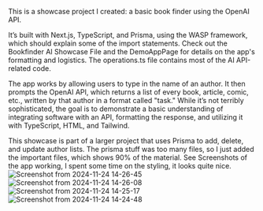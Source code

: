 This is a showcase project I created: a basic book finder using the OpenAI API.

It’s built with Next.js, TypeScript, and Prisma, using the WASP framework, which should explain some of the import statements.
Check out the Bookfinder AI Showcase File and the DemoAppPage for details on the app's formatting and logistics. The operations.ts file contains most of the AI API-related code.

The app works by allowing users to type in the name of an author. It then prompts the OpenAI API, which returns a list of every book, article, comic, etc., written by that author in a format called "task."
While it’s not terribly sophisticated, the goal is to demonstrate a basic understanding of integrating software with an API, formatting the response, and utilizing it with TypeScript, HTML, and Tailwind.

This showcase is part of a larger project that uses Prisma to add, delete, and update author lists. The prisma stuff was too many files, so I just added the important files, which shows 90% of the material.
See Screenshots of the app working, I spent some time on the styling, it looks quite nice.
![Screenshot from 2024-11-24 14-26-45](https://github.com/user-attachments/assets/34345459-2777-4d4d-9538-645e68e7ffb3)
![Screenshot from 2024-11-24 14-26-08](https://github.com/user-attachments/assets/ab74c496-7190-42c4-bde1-9e4860155f21)
![Screenshot from 2024-11-24 14-25-17](https://github.com/user-attachments/assets/bbff5782-662a-44b3-9c40-9b879003cff9)
![Screenshot from 2024-11-24 14-24-48](https://github.com/user-attachments/assets/6e34d307-3f06-4fbf-a357-950961d7fd61)
